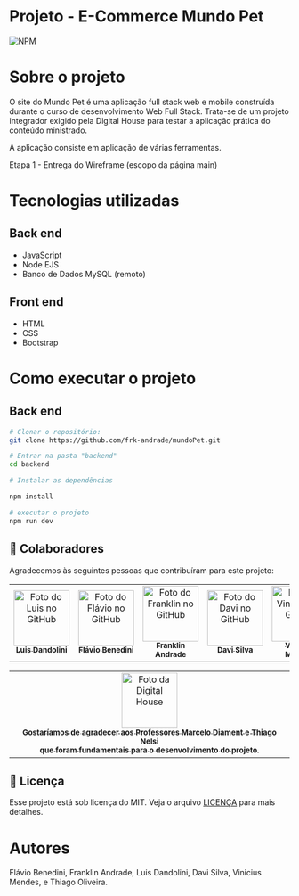 # Projeto - E-Commerce Mundo Pet
[![NPM](https://img.shields.io/npm/l/react)](https://opensource.org/licenses/MIT)

# Sobre o projeto 

O site do Mundo Pet é uma aplicação full stack web e mobile construída durante o curso de desenvolvimento Web Full Stack. Trata-se de um projeto integrador exigido pela Digital House para testar a aplicação prática do conteúdo ministrado.

A aplicação consiste em aplicação de várias ferramentas.

Etapa 1 - Entrega do Wireframe (escopo da página main)

# Tecnologias utilizadas 
## Back end
- JavaScript
- Node EJS
- Banco de Dados MySQL (remoto)

## Front end
- HTML
- CSS
- Bootstrap

# Como executar o projeto

## Back end

```bash
# Clonar o repositório:
git clone https://github.com/frk-andrade/mundoPet.git

# Entrar na pasta "backend"
cd backend

# Instalar as dependências

npm install

# executar o projeto
npm run dev
```

## 🤝 Colaboradores

Agradecemos às seguintes pessoas que contribuíram para este projeto:

<table>
  <tr>
    <td align="center">
      <a href="#">
        <img src="https://avatars.githubusercontent.com/u/82612638?v=4" width="100px;" alt="Foto do Luis no GitHub"/><br>
        <sub>
          <b>Luis Dandolini</b>
        </sub>
      </a>
    </td>
    <td align="center">
      <a href="#">
        <img src="https://avatars.githubusercontent.com/u/18532116?v=4" width="100px;" alt="Foto do Flávio no GitHub"/><br>
        <sub>
          <b>Flávio Benedini</b>
        </sub>
      </a>
    </td>
          <td align="center">
      <a href="#">
        <img src="https://avatars.githubusercontent.com/u/100174287?v=4" width="100px;" alt="Foto do Franklin no GitHub"/><br>
        <sub>
          <b>Franklin Andrade</b>
        </sub>
      </a>
    </td>
    <td align="center">
      <a href="#">
        <img src="https://avatars.githubusercontent.com/u/96998711?v=4" width="100px;" alt="Foto do Davi no GitHub"/><br>
        <sub>
          <b>Davi Silva</b>
        </sub>
      </a>
    </td>
    <td align="center">
      <a href="#">
        <img src="https://avatars.githubusercontent.com/u/62083521?v=4" width="100px;" alt="Foto do Vinicius no GitHub"/><br>
        <sub>
          <b>Vinicius Mendes</b>
        </sub>
      </a>
    </td>
    <td align="center">
      <a href="#">
        <img src="https://avatars.githubusercontent.com/u/97227221?v=4" width="100px;" alt="Foto do Thiago no GitHub"/><br>
        <sub>
          <b>Thiago Oliveira</b>
        </sub>
      </a>
    </td>
    <td align="center">
      <a href="#">
        <img src="https://avatars.githubusercontent.com/u/73915915?v=4" width="100px;" alt="Foto do Marcos no GitHub"/><br>
        <sub>
          <b>Marcos Andrade</b>
        </sub>
      </a>
    </td>
  </tr>
</table>

<table>
  <tr>
    <td align="center">
      <a href="#">
        <img src="https://br.digitalhouse.com/wp-content/uploads/2018/02/dh-coding-school-logo.jpg" width="100px;" alt="Foto da Digital House"/><br>
        <sub>
          <b> Gostaríamos de agradecer aos Professores Marcelo Diament e Thiago Nelsi <br> que foram fundamentais para o desenvolvimento
          do projeto.</b>
        </sub>
      </a>
    </td>
  </tr>
  </table>


## 📝 Licença

Esse projeto está sob licença do MIT. Veja o arquivo [LICENÇA](https://opensource.org/licenses/MIT) para mais detalhes.

# Autores

Flávio Benedini, Franklin Andrade, Luis Dandolini, Davi Silva, Vinicius Mendes,  e Thiago Oliveira.